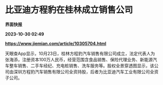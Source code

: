 # 比亚迪方程豹在桂林成立销售公司
**界面快报**

**2023-10-30 02:49**

**https://www.jiemian.com/article/10305704.html**

天眼查App显示，10月23日，桂林方程豹汽车销售有限公司成立，法定代表人为张海添，注册资本100万人民币，经营范围含食品销售、保险代理业务、新能源汽车整车销售、二手车经纪、充电桩销售、洗车服务等。股权全景穿透图显示，该公司由深圳方程豹汽车销售有限公司全资持股，后者为比亚迪汽车工业有限公司全资子公司。